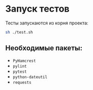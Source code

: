 # Запуск тестов
Тесты запускаются из корня проекта:

```bash
sh ./test.sh
```

## Необходимые пакеты:

* `PyHamcrest`
* `pylint`
* `pytest`
* `python-dateutil`
* `requests`